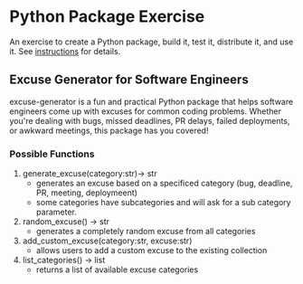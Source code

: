 # Python Package Exercise

An exercise to create a Python package, build it, test it, distribute it, and use it. See [instructions](./instructions.md) for details.

## Excuse Generator for Software Engineers

excuse-generator is a fun and practical Python package that helps software engineers come up with excuses for common coding problems. Whether you're dealing with bugs, missed deadlines, PR delays, failed deployments, or awkward meetings, this package has you covered!

### Possible Functions

1. generate_excuse(category:str)-> str
    - generates an excuse based on a specificed category (bug, deadline, PR, meeting, deploymeent)
    - some categories have subcategories and will ask for a sub category parameter.
2. random_excuse() -> str
    - generates a completely random excuse from all categories
3. add_custom_excuse(category:str, excuse:str)
    - allows users to add a custom excuse to the existing collection
4. list_categories() -> list
    - returns a list of available excuse categories
